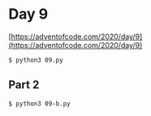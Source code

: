 # Day 9



[https://adventofcode.com/2020/day/9](https://adventofcode.com/2020/day/9)

```
$ python3 09.py
```

## Part 2


```
$ python3 09-b.py
```